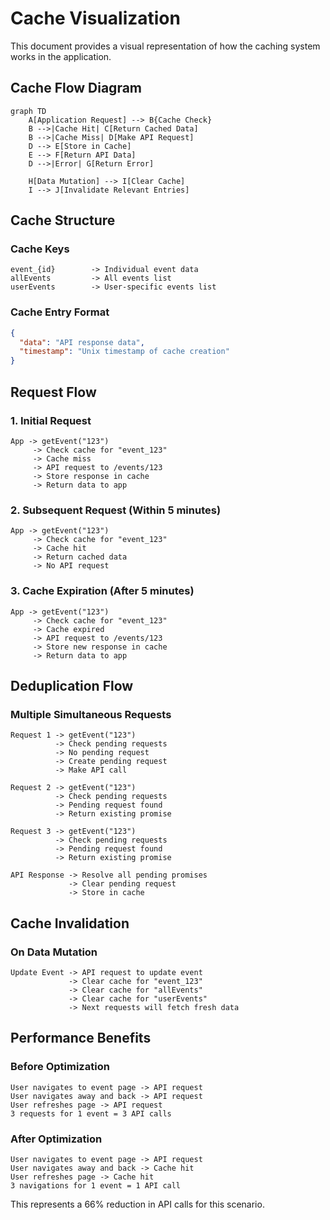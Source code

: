 # Cache Visualization

This document provides a visual representation of how the caching system works in the application.

## Cache Flow Diagram

```mermaid
graph TD
    A[Application Request] --> B{Cache Check}
    B -->|Cache Hit| C[Return Cached Data]
    B -->|Cache Miss| D[Make API Request]
    D --> E[Store in Cache]
    E --> F[Return API Data]
    D -->|Error| G[Return Error]

    H[Data Mutation] --> I[Clear Cache]
    I --> J[Invalidate Relevant Entries]
```

## Cache Structure

### Cache Keys

```
event_{id}        -> Individual event data
allEvents         -> All events list
userEvents        -> User-specific events list
```

### Cache Entry Format

```json
{
  "data": "API response data",
  "timestamp": "Unix timestamp of cache creation"
}
```

## Request Flow

### 1. Initial Request

```
App -> getEvent("123")
     -> Check cache for "event_123"
     -> Cache miss
     -> API request to /events/123
     -> Store response in cache
     -> Return data to app
```

### 2. Subsequent Request (Within 5 minutes)

```
App -> getEvent("123")
     -> Check cache for "event_123"
     -> Cache hit
     -> Return cached data
     -> No API request
```

### 3. Cache Expiration (After 5 minutes)

```
App -> getEvent("123")
     -> Check cache for "event_123"
     -> Cache expired
     -> API request to /events/123
     -> Store new response in cache
     -> Return data to app
```

## Deduplication Flow

### Multiple Simultaneous Requests

```
Request 1 -> getEvent("123")
          -> Check pending requests
          -> No pending request
          -> Create pending request
          -> Make API call

Request 2 -> getEvent("123")
          -> Check pending requests
          -> Pending request found
          -> Return existing promise

Request 3 -> getEvent("123")
          -> Check pending requests
          -> Pending request found
          -> Return existing promise

API Response -> Resolve all pending promises
             -> Clear pending request
             -> Store in cache
```

## Cache Invalidation

### On Data Mutation

```
Update Event -> API request to update event
             -> Clear cache for "event_123"
             -> Clear cache for "allEvents"
             -> Clear cache for "userEvents"
             -> Next requests will fetch fresh data
```

## Performance Benefits

### Before Optimization

```
User navigates to event page -> API request
User navigates away and back -> API request
User refreshes page -> API request
3 requests for 1 event = 3 API calls
```

### After Optimization

```
User navigates to event page -> API request
User navigates away and back -> Cache hit
User refreshes page -> Cache hit
3 navigations for 1 event = 1 API call
```

This represents a 66% reduction in API calls for this scenario.
